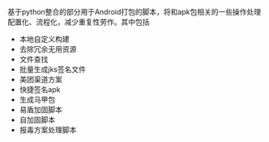 基于python整合的部分用于Android打包的脚本，将和apk包相关的一些操作处理配置化、流程化，减少重复性劳作。其中包括
* 本地自定义构建
* 去除冗余无用资源
* 文件查找
* 批量生成jks签名文件
* 美团渠道方案
* 快捷签名apk
* 生成马甲包
* 易盾加固脚本
* 自加固脚本
* 报毒方案处理脚本